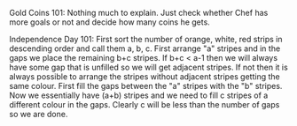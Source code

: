 Gold Coins 101:
Nothing much to explain. Just check whether Chef has more goals or not and decide how many coins he gets.

Independence Day 101:
First sort the number of orange, white, red strips in descending order and call them a, b, c.
First arrange "a" stripes and in the gaps we place the remaining b+c stripes. If b+c < a-1 then we will always have some gap that is unfilled so we will get adjacent stripes.
If not then it is always possible to arrange the stripes without adjacent stripes getting the same colour.
First fill the gaps between the "a" stripes with the "b" stripes. Now we essentially have (a+b) stripes and we need to fill c stripes of a different colour in the gaps.
Clearly c will be less than the number of gaps so we are done.

